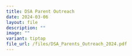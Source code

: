 ```yaml
---
title: DSA Parent Outreach
date: 2024-03-06
layout: file
description: ""
image: ""
variant: tiptap
file_url: /files/DSA_Parents_Outreach_2024.pdf
---
```

